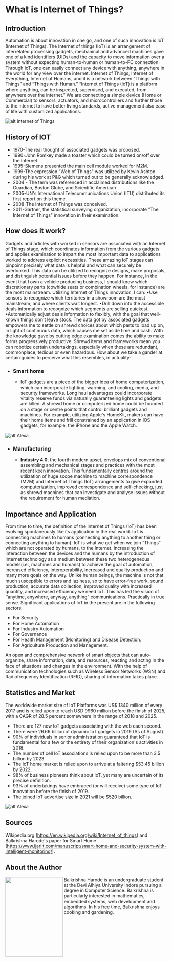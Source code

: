 
# What is Internet of Things?


## Introduction

Automation is about innovation in one go, and one of such innovation is IoT (Internet of Things). The Internet of things (IoT) is an arrangement of interrelated processing gadgets, mechanical and advanced machines gave one of a kind identifiers (UIDs) and the capacity to move information over a system without expecting human-to-human or human-to-PC connection.
Through IoT, one can easily connect any device with anything, anywhere in the world for any view over the internet. Internet of Things, Internet of Everything, Internet of Humans, and it is a network between “Things with Things” and “Things with Human.” “Internet of Things (IoT) is a platform where anything, can be inspected, supervised, and executed, from anywhere over the internet.” We are connecting a simple device (Home or Commercial) to sensors, actuators, and microcontrollers and further those to the internet to have better living standards, active management also ease of life with customized applications.


 ![alt Internet of Things](https://images.unsplash.com/photo-1558346490-a72e53ae2d4f?crop=entropy&cs=tinysrgb&fit=crop&fm=jpg&h=300&ixid=eyJhcHBfaWQiOjF9&ixlib=rb-1.2.1&q=80&w=500)


## History of IOT 

-	1970-The real thought of associated gadgets was proposed.
-	1990-John Romkey made a toaster which could be turned on/off over the Internet.
-	1995-Siemens presented the main cell module worked for M2M.
-	1999-The expression "Web of Things" was utilized by Kevin Ashton during his work at P&G which turned out to be generally acknowledged.
-	2004 - The term was referenced in acclaimed distributions like the Guardian, Boston Globe, and Scientific American 
-	2005-UN's International Telecommunications Union (ITU) distributed its first report on this theme. 
-	2008-The Internet of Things was conceived.
-	2011-Gartner, the statistical surveying organization, incorporate "The Internet of Things" innovation in their examination.


## How does it work?

Gadgets and articles with worked in sensors are associated with an Internet of Things stage, which coordinates information from the various gadgets and applies examination to impart the most important data to applications worked to address explicit necessities. 
These amazing IoT stages can pinpoint precisely what data is helpful and what can securely be overlooked. This data can be utilized to recognize designs, make proposals, and distinguish potential issues before they happen. 
For instance, in the event that I own a vehicle producing business, I should know which discretionary parts (cowhide seats or combination wheels, for instance) are the most mainstream. Utilizing Internet of Things innovation, I can: 
•Use sensors to recognize which territories in a showroom are the most mainstream, and where clients wait longest. 
•Drill down into the accessible deals information to recognize which segments are selling quickest. 
•Automatically adjust deals information to flexibly, with the goal that well-known things don't leave stock. 
The data got by associated gadgets empowers me to settle on shrewd choices about which parts to load up on, in light of continuous data, which causes me set aside time and cash. 
With the knowledge gave by cutting edge examination comes the ability to make forms progressively productive. Shrewd items and frameworks mean you can robotize certain undertakings, especially when these are redundant, commonplace, tedious or even hazardous. How about we take a gander at certain guides to perceive what this resembles, in actuality-

- ### **Smart home**

    - IoT gadgets are a piece of the bigger idea of home computerization, which can incorporate lighting, warming, and cooling, media, and security frameworks. Long haul advantages could incorporate vitality reserve funds via naturally guaranteeing lights and gadgets are killed. 
    A shrewd home or computerized home could be founded on a stage or centre points that control brilliant gadgets and machines. For example, utilizing Apple's HomeKit, makers can have their home items and frill constrained by an application in iOS gadgets, for example, the iPhone and the Apple Watch.


 ![alt Alexa](https://images.unsplash.com/photo-1512446733611-9099a758e5e5?crop=entropy&cs=tinysrgb&fit=crop&fm=jpg&h=300&ixid=eyJhcHBfaWQiOjF9&ixlib=rb-1.2.1&q=80&w=500)


- ### **Manufacturing** 

    - **Industry 4.0**, the fourth modern upset, envelops mix of conventional assembling and mechanical stages and practices with the most recent keen innovation. This fundamentally centres around the utilization of huge scope machine to machine correspondence (M2M) and Internet of Things (IoT) arrangements to give expanded computerization, improved correspondence and self-checking, just as shrewd machines that can investigate and analyse issues without the requirement for human mediation.


## Importance and Application

From time to time, the definition of the Internet of Things (IoT) has been evolving spontaneously like its application in the real world. IoT is connecting machines to humans (connecting anything to another thing or connecting anything to human). IoT is what we get when we join “Things” which are not operated by humans, to the Internet. Increasing the interaction between the devices and the humans by the introduction of Internet technology as a medium between these two heterogeneous models(i.e., machines and humans) to achieve the goal of automation, increased efficiency, interoperability, increased and quality production and many more goals on the way. Unlike human beings, the machine is not that much susceptible to errors and laziness, so to have error-free work, sound production, accurate data collection, improved quality with increased quantity, and increased efficiency we need IoT. This has led the vision of ‘‘anytime, anywhere, anyway, anything” communications. Practically in true sense. Significant applications of IoT in the present are in the following sectors: 

-   For Security 
-	For Home Automation
-	For Industry Automation 
-	For Governance
-	For Health Management (Monitoring) and Disease Detection. 
-	For Agriculture Production and Management. 

An open and comprehensive network of smart objects that can auto-organize, share information, data, and resources, reacting and acting in the face of situations and changes in the environment. With the help of communication technologies such as Wireless Sensor Networks (WSN) and Radiofrequency Identification (RFID), sharing of information takes place. 


## Statistics and Market

The worldwide market size of IoT Platforms was US$ 1340 million of every 2017 and is relied upon to reach USD 9960 million before the finish of 2025, with a CAGR of 28.5 percent somewhere in the range of 2018 and 2025. 
-	There are 127 new IoT gadgets associating with the web each second. 
-	There were 26.66 billion of dynamic IoT gadgets in 2019 (As of August). 
-	90% of individuals in senior administration guaranteed that IoT is fundamental for a few or the entirety of their organization's activities in 2018. 
-	The number of cell IoT associations is relied upon to be more than 3.5 billion by 2023. 
-	The IoT home market is relied upon to arrive at a faltering $53.45 billion by 2022. 
-	98% of business pioneers think about IoT, yet many are uncertain of its precise definition. 
-	93% of undertakings have embraced (or will receive) some type of IoT innovation before the finish of 2019. 
-	The joined IoT advertise size in 2021 will be $520 billion.


 ![alt Alexa](https://images.unsplash.com/photo-1512446733611-9099a758e5e5?crop=entropy&cs=tinysrgb&fit=crop&fm=jpg&h=300&ixid=eyJhcHBfaWQiOjF9&ixlib=rb-1.2.1&q=80&w=500)


## Sources
Wikipedia.org (https://en.wikipedia.org/wiki/Internet_of_things) and Balkrishna Harode's paper for Smart Home (https://www.ijariit.com/manuscript/smart-home-and-security-system-with-intelligent-monitoring/).


## About the Author


<img align="left" width="180" height="250" src="https://lh3.googleusercontent.com/-hUvr_GhA0AP25e1G01i-eRrlhLNmB4IcyHJDfoXbs2rpdy8cRBTzxLwSpUAWpcgutl7he3vCiusNfr9uRXCkDpin7ReU43aVyI2WWVZOOuaWQ4c_LvBwQ6B5psRRVob2Gpma39bd_a2iD3c09dgfmWLAHLdou0ADV8EPzpI0-6FXWeGO0GOyU4SkPWXsJTvTshjkGqS_vwjAcdCqPOAyvFQc8chbyHxGWgpZLWn4yUtHuZyWjAJv14ifD3hWrRaV0m6zYbugip-6QD-v_5QDQ2auz6NciU508b-ypCUPsRZFtjdRWTz6K4Ib1cmW-yj3VGsYwPYT9Heg_ws1LyHm6x-nkoUeUKSpl7GxEc-asEQrkaWkuDDCWs7Vbie04BU3AdJEnwMBoJWR6NBe0JU9AZBSRL-j_lawpGHXmgNMZDiMS96Whhrv1oPWBEifPwO5vr0oso1qh05S0QJv729lcde_g6agwOW9k-_RG7rqqBE3otKoQdzqwwXnnJao89roMGSnIjjK8HFmfeKjpEnPAqt6OoqaYZDXqTFrfZRT2SUrPDat11FaijEVEzMz_g-Rsg6iDc7wV48mc6PCQ0WAUaUSKyUXfT7ZPvpKvFGW198wCzxbn539n1nE7b866OSWrLL-DsZJArLbPST0QC_QhhZwIdQdDZX3hK21ishkaFi_Sls5fTYP-0awP8N1Q=w708-h943-no?authuser=0">

Balkrishna Harode is an undergraduate student at the Devi Alhiya University Indore pursuing a degree in Computer Science. Balkrishna is particularly interested in mathematics, embedded systems, web development and algorithms. In his free time, Balkrishna enjoys cooking and gardening.
